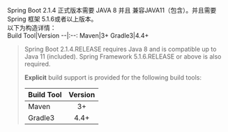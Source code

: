 Spring Boot 2.1.4 正式版本需要 JAVA 8 并且 兼容JAVA11（包含）。并且需要 Spring 框架 5.1.6或者以上版本。  
以下为构造详情：  
Build Tool|Version
--|:--:
Maven|3+
Gradle3|4.4+


> Spring Boot 2.1.4.RELEASE requires Java 8 and is compatible up to Java 11 (included). Spring Framework 5.1.6.RELEASE or above is also required.
> 
> **Explicit** build support is provided for the following build tools:  
>   
> Build Tool|Version
> --|:--:
> Maven|3+
> Gradle3|4.4+